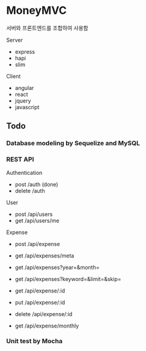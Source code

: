 MoneyMVC
========

서버와 프론트엔드를 조합하여 사용함 


Server

- express
- hapi 
- slim


Client

- angular
- react
- jquery
- javascript


## Todo

### Database modeling by Sequelize and MySQL

### REST API

Authentication

- post /auth (done)
- delete /auth

User 

- post /api/users
- get /api/users/me

Expense 

- post /api/expense
- get /api/expenses/meta
- get /api/expenses?year=&month=
- get /api/expenses?keyword=&limit=&skip=
- get /api/expense/:id
- put /api/expense/:id 
- delete /api/expense/:id

- get /api/expense/monthly

### Unit test by Mocha
 
